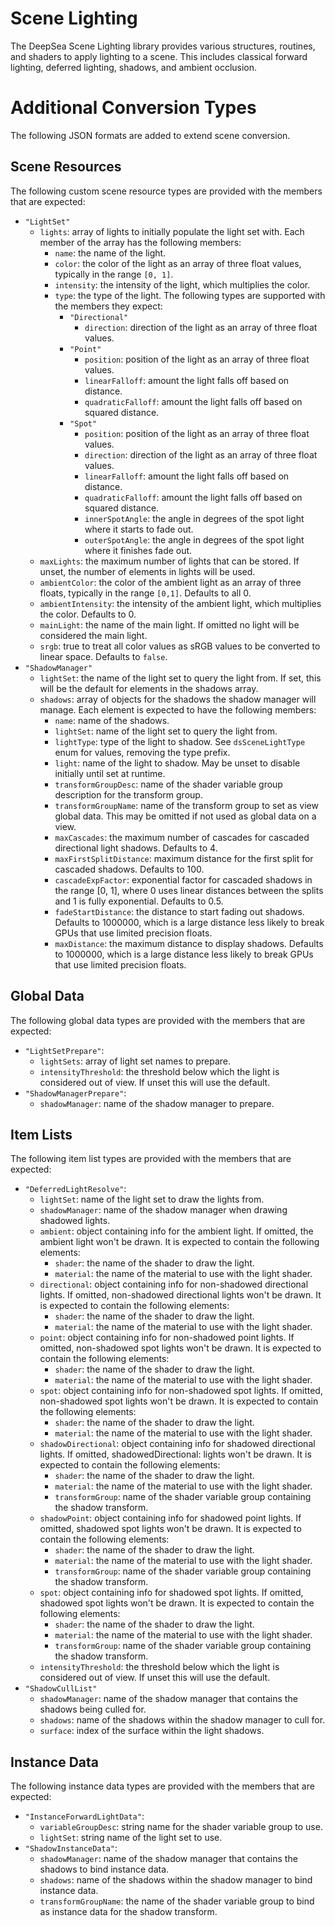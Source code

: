 # Scene Lighting

The DeepSea Scene Lighting library provides various structures, routines, and shaders to apply lighting to a scene. This includes classical forward lighting, deferred lighting, shadows, and ambient occlusion.

# Additional Conversion Types

The following JSON formats are added to extend scene conversion.

## Scene Resources

The following custom scene resource types are provided with the members that are expected:

* `"LightSet"`
	* `lights`: array of lights to initially populate the light set with. Each member of the array has the following members:
		* `name`: the name of the light.
		* `color`: the color of the light as an array of three float values, typically in the range `[0, 1]`.
		* `intensity`: the intensity of the light, which multiplies the color.
		* `type`: the type of the light. The following types are supported with the members they expect:
			* `"Directional"`
				* `direction`: direction of the light as an array of three float values.
			* `"Point"`
				* `position`: position of the light as an array of three float values.
				* `linearFalloff`: amount the light falls off based on distance.
				* `quadraticFalloff`: amount the light falls off based on squared distance.
			* `"Spot"`
				* `position`: position of the light as an array of three float values.
				* `direction`: direction of the light as an array of three float values.
				* `linearFalloff`: amount the light falls off based on distance.
				* `quadraticFalloff`: amount the light falls off based on squared distance.
				* `innerSpotAngle`: the angle in degrees of the spot light where it starts to fade out.
				* `outerSpotAngle`: the angle in degrees of the spot light where it finishes fade out.
	* `maxLights`: the maximum number of lights that can be stored. If unset, the number of elements in lights will be used.
	* `ambientColor`: the color of the ambient light as an array of three floats, typically in the range `[0,1]`. Defaults to all 0.
	* `ambientIntensity`: the intensity of the ambient light, which multiplies the color. Defaults to 0.
	* `mainLight`: the name of the main light. If omitted no light will be considered the main light.
	* `srgb`: true to treat all color values as sRGB values to be converted to linear space. Defaults to `false`.
* `"ShadowManager"`
	* `lightSet`: the name of the light set to query the light from. If set, this will be the default for elements in the shadows array.
	* `shadows`: array of objects for the shadows the shadow manager will manage. Each element is
	  expected to have the following members:
		* `name`: name of the shadows.
		* `lightSet`: name of the light set to query the light from.
		* `lightType`: type of the light to shadow. See `dsSceneLightType` enum for values, removing the type prefix.
		* `light`: name of the light to shadow. May be unset to disable initially until set at runtime.
		* `transformGroupDesc`: name of the shader variable group description for the transform group.
		* `transformGroupName`: name of the transform group to set as view global data. This may be omitted if not used as global data on a view.
		* `maxCascades`: the maximum number of cascades for cascaded directional light shadows. Defaults to 4.
		* `maxFirstSplitDistance`: maximum distance for the first split for cascaded shadows. Defaults to 100.
		* `cascadeExpFactor`: exponential factor for cascaded shadows in the range \[0, 1\], where 0 uses linear distances between the splits and 1 is fully exponential. Defaults to 0.5.
		* `fadeStartDistance`: the distance to start fading out shadows. Defaults to 1000000, which is a large distance less likely to break GPUs that use limited precision floats.
		* `maxDistance`: the maximum distance to display shadows. Defaults to 1000000, which is a large distance less likely to break GPUs that use limited precision floats.

## Global Data

The following global data types are provided with the members that are expected:
* `"LightSetPrepare"`:
	* `lightSets`: array of light set names to prepare.
	* `intensityThreshold`: the threshold below which the light is considered out of view. If unset this will use the default.
* `"ShadowManagerPrepare"`:
	* `shadowManager`: name of the shadow manager to prepare.

## Item Lists

The following item list types are provided with the members that are expected:
* `"DeferredLightResolve"`:
	* `lightSet`: name of the light set to draw the lights from.
	* `shadowManager`: name of the shadow manager when drawing shadowed lights.
	* `ambient`: object containing info for the ambient light. If omitted, the ambient light won't be drawn. It is expected to contain the following elements:
		* `shader`: the name of the shader to draw the light.
		* `material`: the name of the material to use with the light shader.
	* `directional`: object containing info for non-shadowed directional lights. If omitted, non-shadowed directional lights won't be drawn. It is expected to contain the following elements:
		* `shader`: the name of the shader to draw the light.
		* `material`: the name of the material to use with the light shader.
	* `point`: object containing info for non-shadowed point lights. If omitted, non-shadowed spot lights won't be drawn. It is expected to contain the following elements:
		* `shader`: the name of the shader to draw the light.
		* `material`: the name of the material to use with the light shader.
	* `spot`: object containing info for non-shadowed spot lights. If omitted, non-shadowed spot lights won't be drawn. It is expected to contain the following elements:
		* `shader`: the name of the shader to draw the light.
		* `material`: the name of the material to use with the light shader.
	* `shadowDirectional`: object containing info for shadowed directional lights. If omitted, shadowedDirectional: lights won't be drawn. It is expected to contain the following elements:
		* `shader`: the name of the shader to draw the light.
		* `material`: the name of the material to use with the light shader.
		* `transformGroup`: name of the shader variable group containing the shadow transform.
	* `shadowPoint`: object containing info for shadowed point lights. If omitted, shadowed spot lights won't be drawn. It is expected to contain the following elements:
		* `shader`: the name of the shader to draw the light.
		* `material`: the name of the material to use with the light shader.
		* `transformGroup`: name of the shader variable group containing the shadow transform.
	* `spot`: object containing info for shadowed spot lights. If omitted, shadowed spot lights won't be drawn. It is expected to contain the following elements:
		* `shader`: the name of the shader to draw the light.
		* `material`: the name of the material to use with the light shader.
		* `transformGroup`: name of the shader variable group containing the shadow transform.
	* `intensityThreshold`: the threshold below which the light is considered out of view. If unset this will use the default.
* `"ShadowCullList"`
	* `shadowManager`: name of the shadow manager that contains the shadows being culled for.
	* `shadows`: name of the shadows within the shadow manager to cull for.
	* `surface`: index of the surface within the light shadows.

## Instance Data

The following instance data types are provided with the members that are expected:

* `"InstanceForwardLightData"`:
	* `variableGroupDesc`: string name for the shader variable group to use.
	* `lightSet`: string name of the light set to use.
* `"ShadowInstanceData"`:
	* `shadowManager`: name of the shadow manager that contains the shadows to bind instance data.
	* `shadows`: name of the shadows within the shadow manager to bind instance data.
	* `transformGroupName`: the name of the shader variable group to bind as instance data for the shadow transform.
